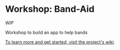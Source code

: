 # Workshop: Band-Aid

_WIP_

Workshop to build an app to help bands

[To learn more and get started, visit the project's wiki](https://github.com/StrongLoop-Evangelists/workshop-band-app/wiki).
